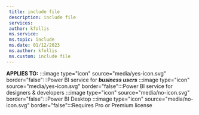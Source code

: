 ```yaml
---
 title: include file
 description: include file
 services: 
 author: kfollis
 ms.service: 
 ms.topic: include
 ms.date: 01/12/2023
 ms.author: kfollis
 ms.custom: include file
---
```


**APPLIES TO:** :::image type="icon" source="media/yes-icon.svg" border="false":::Power BI service for ***business users*** :::image type="icon" source="media/yes-icon.svg" border="false":::Power BI service for designers & developers :::image type="icon" source="media/no-icon.svg" border="false":::Power BI Desktop :::image type="icon" source="media/no-icon.svg" border="false":::Requires Pro or Premium license